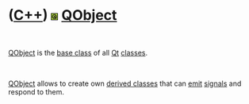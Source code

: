 
 

 

 

 

 

([C++](Cpp.md)) ![Qt](PicQt.png) [QObject](CppQObject.md)
===========================================================

 

[QObject](CppQObject.md) is the [base class](CppBaseClass.md) of all
[Qt](CppQt.md) [classes](CppClass.md).

 

[QObject](CppQObject.md) allows to create own [derived
classes](CppDerivedClass.md) that can [emit](CppEmit.md)
[signals](CppSignal.md) and respond to them.

 

 

 

 

 

 

